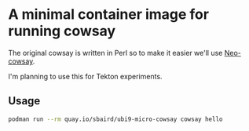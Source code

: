 
# A minimal container image for running cowsay

The original cowsay is written in Perl so to make it easier we'll use
[Neo-cowsay](https://github.com/Code-Hex/Neo-cowsay).

I'm planning to use this for Tekton experiments.

## Usage

```bash
podman run --rm quay.io/sbaird/ubi9-micro-cowsay cowsay hello
```
